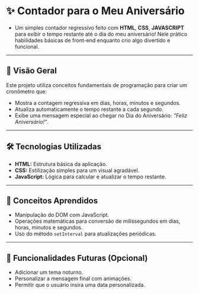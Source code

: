 # ✨ **Contador para o Meu Aniversário**

- Um simples contador regressivo feito com **HTML**, **CSS**, **JAVASCRIPT** para exibir o tempo restante até o dia do meu aniversário! Nele prático habilidades básicas de front-end enquanto crio algo divertido e funcional.

---

## 🚀 **Visão Geral**
Este projeto utiliza conceitos fundamentais de programação para criar um cronômetro que:
- Mostra a contagem regressiva em dias, horas, minutos e segundos.
- Atualiza automaticamente o tempo restante a cada segundo.
- Exibe uma mensagem especial ao chegar no Dia do Aniversário: *"Feliz Aniversário!"*.

---

## 🛠️ **Tecnologias Utilizadas**
- **HTML:** Estrutura básica da aplicação.
- **CSS:** Estilização simples para um visual agradável.
- **JavaScript:** Lógica para calcular e atualizar o tempo restante.

---

## 🧠 **Conceitos Aprendidos**
- Manipulação do DOM com JavaScript.
- Operações matemáticas para conversão de milissegundos em dias, horas, minutos e segundos.
- Uso do método `setInterval` para atualizações periódicas.

---

## 🎯 **Funcionalidades Futuras (Opcional)**
- Adicionar um tema noturno.
- Personalizar a mensagem final com animações.
- Permitir que o usuário insira uma data personalizada.
